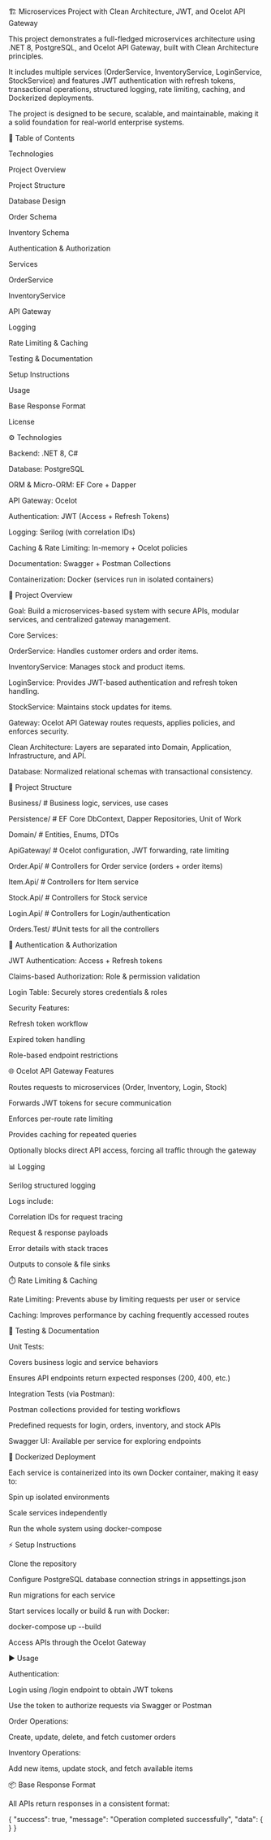 🏗️ Microservices Project with Clean Architecture, JWT, and Ocelot API Gateway

This project demonstrates a full-fledged microservices architecture using .NET 8, PostgreSQL, and Ocelot API Gateway, built with Clean Architecture principles.

It includes multiple services (OrderService, InventoryService, LoginService, StockService) and features JWT authentication with refresh tokens, transactional operations, structured logging, rate limiting, caching, and Dockerized deployments.

The project is designed to be secure, scalable, and maintainable, making it a solid foundation for real-world enterprise systems.

📑 Table of Contents

Technologies

Project Overview

Project Structure

Database Design

Order Schema

Inventory Schema

Authentication & Authorization

Services

OrderService

InventoryService

API Gateway

Logging

Rate Limiting & Caching

Testing & Documentation

Setup Instructions

Usage

Base Response Format

License

⚙️ Technologies

Backend: .NET 8, C#

Database: PostgreSQL

ORM & Micro-ORM: EF Core + Dapper

API Gateway: Ocelot

Authentication: JWT (Access + Refresh Tokens)

Logging: Serilog (with correlation IDs)

Caching & Rate Limiting: In-memory + Ocelot policies

Documentation: Swagger + Postman Collections

Containerization: Docker (services run in isolated containers)

🚀 Project Overview

Goal: Build a microservices-based system with secure APIs, modular services, and centralized gateway management.

Core Services:

OrderService: Handles customer orders and order items.

InventoryService: Manages stock and product items.

LoginService: Provides JWT-based authentication and refresh token handling.

StockService: Maintains stock updates for items.

Gateway: Ocelot API Gateway routes requests, applies policies, and enforces security.

Clean Architecture: Layers are separated into Domain, Application, Infrastructure, and API.

Database: Normalized relational schemas with transactional consistency.

📂 Project Structure

Business/        # Business logic, services, use cases

Persistence/     # EF Core DbContext, Dapper Repositories, Unit of Work

Domain/          # Entities, Enums, DTOs

ApiGateway/      # Ocelot configuration, JWT forwarding, rate limiting

Order.Api/       # Controllers for Order service (orders + order items)

Item.Api/        # Controllers for Item service

Stock.Api/       # Controllers for Stock service

Login.Api/       # Controllers for Login/authentication

Orders.Test/     #Unit tests for all the controllers

🔑 Authentication & Authorization

JWT Authentication: Access + Refresh tokens

Claims-based Authorization: Role & permission validation

Login Table: Securely stores credentials & roles

Security Features:

Refresh token workflow

Expired token handling

Role-based endpoint restrictions

🌐 Ocelot API Gateway Features

Routes requests to microservices (Order, Inventory, Login, Stock)

Forwards JWT tokens for secure communication

Enforces per-route rate limiting

Provides caching for repeated queries

Optionally blocks direct API access, forcing all traffic through the gateway

📊 Logging

Serilog structured logging

Logs include:

Correlation IDs for request tracing

Request & response payloads

Error details with stack traces

Outputs to console & file sinks

⏱️ Rate Limiting & Caching

Rate Limiting: Prevents abuse by limiting requests per user or service

Caching: Improves performance by caching frequently accessed routes

🧪 Testing & Documentation

Unit Tests:

Covers business logic and service behaviors

Ensures API endpoints return expected responses (200, 400, etc.)

Integration Tests (via Postman):

Postman collections provided for testing workflows

Predefined requests for login, orders, inventory, and stock APIs

Swagger UI: Available per service for exploring endpoints

🐳 Dockerized Deployment

Each service is containerized into its own Docker container, making it easy to:

Spin up isolated environments

Scale services independently

Run the whole system using docker-compose

⚡ Setup Instructions

Clone the repository

Configure PostgreSQL database connection strings in appsettings.json

Run migrations for each service

Start services locally or build & run with Docker:

docker-compose up --build


Access APIs through the Ocelot Gateway

▶️ Usage

Authentication:

Login using /login endpoint to obtain JWT tokens

Use the token to authorize requests via Swagger or Postman

Order Operations:

Create, update, delete, and fetch customer orders

Inventory Operations:

Add new items, update stock, and fetch available items

📦 Base Response Format

All APIs return responses in a consistent format:

{
  "success": true,
  "message": "Operation completed successfully",
  "data": { }
}
